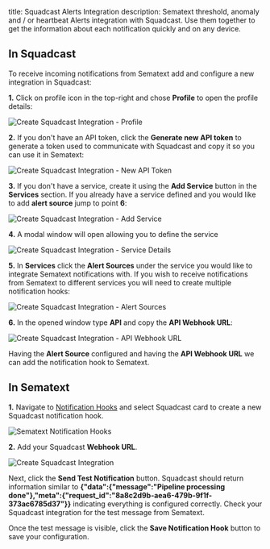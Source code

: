 title: Squadcast Alerts Integration
description: Sematext threshold, anomaly and / or heartbeat Alerts integration with Squadcast. Use them together to get the information about each notification quickly and on any device.

## In Squadcast

To receive incoming notifications from Sematext add and configure a new integration in Squadcast:

**1.** Click on profile icon in the top-right and chose **Profile** to open the profile details:

<img class="content-modal-image" alt="Create Squadcast Integration - Profile" src="../../images/integrations/create-squadcast-integration-profile.png" title="Create Squadcast Integration - Profile">

**2.** If you don't have an API token, click the **Generate new API token** to generate a token used to communicate with Squadcast and copy it so you can use it in Sematext:

<img class="content-modal-image" alt="Create Squadcast Integration - New API Token" src="../../images/integrations/create-squadcast-integration-profile-details.png" title="Create Squadcast Integration - New API Token">

**3.** If you don't have a service, create it using the **Add Service** button in the **Services** section. If you already have a service defined and you would like to add **alert source** jump to point **6**:

<img class="content-modal-image" alt="Create Squadcast Integration - Add Service" src="../../images/integrations/create-squadcast-integration-add-service.png" title="Create Squadcast Integration - Add Service">

**4.** A modal window will open allowing you to define the service

<img class="content-modal-image" alt="Create Squadcast Integration - Service Details" src="../../images/integrations/create-squadcast-integration-service-details.png" title="Create Squadcast Integration - Service Details">

**5.** In **Services** click the **Alert Sources** under the service you would like to integrate Sematext notifications with. If you wish to receive notifications from Sematext to different services you will need to create multiple notification hooks:  

<img class="content-modal-image" alt="Create Squadcast Integration - Alert Sources" src="../../images/integrations/create-squadcast-integration-alert-sources.png" title="Create Squadcast Integration - Alert Sources">

**6.** In the opened window type **API** and copy the **API Webhook URL**:

<img class="content-modal-image" alt="Create Squadcast Integration - API Webhook URL" src="../../images/integrations/create-squadcast-integration-alert-source-details.png" title="Create Squadcast Integration - API Webhook URL">

Having the **Alert Source** configured and having the **API Webhook URL** we can add the notification hook to Sematext. 

## In Sematext

**1.** Navigate to [Notification Hooks](https://apps.sematext.com/ui/webhook-create) and select Squadcast card to create a new Squadcast notification hook.

![Sematext Notification Hooks](https://sematext.com/docs/images/integrations/sematext-notification-hooks.png  "Sematext Notification Hook")

**2.** Add your Squadcast **Webhook URL**. 

<img class="content-modal-image" alt="Create Squadcast Integration" src="../../images/integrations/create-squadcast-integration.png" title="Create Squadcast Integration">

Next, click the **Send Test Notification** button. Squadcast should return information similar to **{"data":{"message":"Pipeline processing done"},"meta":{"request_id":"8a8c2d9b-aea6-479b-9f1f-373ac6785d37"}}** indicating everything is configured correctly. Check your Squadcast integration for the test message from Sematext. 

Once the test message is visible, click the **Save Notification Hook** button to save your configuration. 
